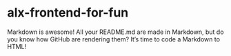 # alx-frontend-for-fun
Markdown is awesome! All your README.md are made in Markdown, but do you know how GitHub are rendering them?  It’s time to code a Markdown to HTML!
